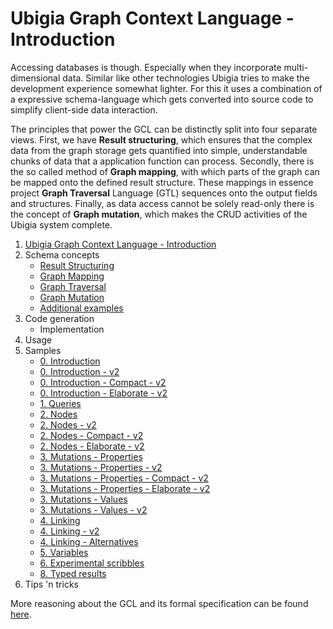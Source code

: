 # Ubigia Graph Context Language - Introduction

Accessing databases is though. Especially when they incorporate multi-dimensional data.
Similar like other technologies Ubigia tries to make the development experience somewhat lighter.
For this it uses a combination of a expressive schema-language which gets converted into source code to simplify
client-side data interaction.

The principles that power the GCL can be distinctly split into four separate views. First, we have **Result structuring**,
which ensures that the complex data from the graph storage gets quantified into simple, understandable chunks of data that a
application function can process. Secondly, there is the so called method of **Graph mapping**, with which parts of the graph
can be mapped onto the defined result structure. These mappings in essence project **Graph Traversal** Language (GTL) sequences onto
the output fields and structures. Finally, as data access cannot be solely read-only there is the concept of **Graph mutation**,
which makes the CRUD activities of the Ubigia system complete.

1. [Ubigia Graph Context Language - Introduction](Gcl.Introduction.md)
2. Schema concepts
   - [Result Structuring](Gcl.ResultStructuring.md)
   - [Graph Mapping](Gcl.GraphMapping.md)
   - [Graph Traversal](Gtl.Introduction.md)
   - [Graph Mutation](Gcl.GraphMutation.md)
   - [Additional examples](Gcl.AdditionalExamples.md)
3. Code generation
   - Implementation
4. Usage
5. Samples
   - [0. Introduction](<Gcl.Samples/Samples 0. - Introduction.md>)
   - [0. Introduction - v2](<Gcl.Samples/Samples 0. - Introduction - v2.md>)
   - [0. Introduction - Compact - v2](<Gcl.Samples/Samples 0. - Introduction - compact - v2.md>)
   - [0. Introduction - Elaborate - v2](<Gcl.Samples/Samples 0. - Introduction - elaborate - v2.md>)
   - [1. Queries](<Gcl.Samples/Samples 1. - Queries.md>)
   - [2. Nodes](<Gcl.Samples/Samples 2. - Nodes.md>)
   - [2. Nodes - v2](<Gcl.Samples/Samples 2. - Nodes - v2.md>)
   - [2. Nodes - Compact - v2](<Gcl.Samples/Samples 2. - Nodes - compact - v2.md>)
   - [2. Nodes - Elaborate - v2](<Gcl.Samples/Samples 2. - Nodes - elaborate - v2.md>)
   - [3. Mutations - Properties](<Gcl.Samples/Samples 3. - Mutations - Properties.md>)
   - [3. Mutations - Properties - v2](<Gcl.Samples/Samples 3. - Mutations - Properties - v2.md>)
   - [3. Mutations - Properties - Compact - v2](<Gcl.Samples/Samples 3. - Mutations - Properties - compact - v2.md>)
   - [3. Mutations - Properties - Elaborate - v2](<Gcl.Samples/Samples 3. - Mutations - Properties - elaborate - v2.md>)
   - [3. Mutations - Values](<Gcl.Samples/Samples 3. - Mutations - Values.md>)
   - [3. Mutations - Values - v2](<Gcl.Samples/Samples 3. - Mutations - Values - v2.md>)
   - [4. Linking](<Gcl.Samples/Samples 4. - Linking.md>)
   - [4. Linking - v2](<Gcl.Samples/Samples 4. - Linking - v2.md>)
   - [4. Linking - Alternatives](<Gcl.Samples/Samples 4. - Linking - Alternatives.md>)
   - [5. Variables](<Gcl.Samples/Samples 5. - Variables - v2.md>)
   - [6. Experimental scribbles](<Gcl.Samples/Samples 7. - Scribbles.md>)
   - [8. Typed results](<Gcl.Samples/Samples 8. - Typed results.md>)
6. Tips 'n tricks

More reasoning about the GCL and its formal specification can be found [here](Gcl.Specification.md).



